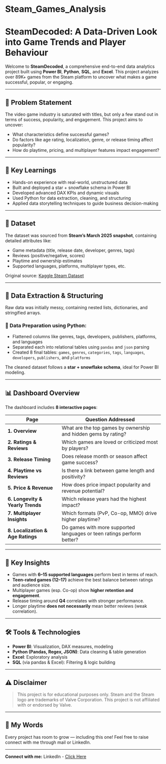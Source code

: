 # Steam_Games_Analysis

# SteamDecoded: A Data-Driven Look into Game Trends and Player Behaviour

Welcome to **SteamDecoded**, a comprehensive end-to-end data analytics project built using **Power BI**, **Python**, **SQL**, and **Excel**. This project analyzes over 89K+ games from the Steam platform to uncover what makes a game successful, popular, or engaging.

---

## 📌 Problem Statement

The video game industry is saturated with titles, but only a few stand out in terms of success, popularity, and engagement. This project aims to uncover:

* What characteristics define successful games?
* Do factors like age rating, localization, genre, or release timing affect popularity?
* How do playtime, pricing, and multiplayer features impact engagement?

---

## 🧠 Key Learnings

* Hands-on experience with real-world, unstructured data
* Built and deployed a star + snowflake schema in Power BI
* Developed advanced DAX KPIs and dynamic visuals
* Used Python for data extraction, cleaning, and structuring
* Applied data storytelling techniques to guide business decision-making

---

## 📂 Dataset

The dataset was sourced from **Steam’s March 2025 snapshot**, containing detailed attributes like:

* Game metadata (title, release date, developer, genres, tags)
* Reviews (positive/negative, scores)
* Playtime and ownership estimates
* Supported languages, platforms, multiplayer types, etc.

Original source: [Kaggle Steam Dataset](https://www.kaggle.com/datasets/artermiloff/steam-games-dataset)

---

## 🔄 Data Extraction & Structuring

Raw data was initially messy, containing nested lists, dictionaries, and stringified arrays.

### 🐍 Data Preparation using Python:

* Flattened columns like genres, tags, developers, publishers, platforms, and languages
* Separated each into relational tables using `pandas` and `json` parsing
* Created 8 final tables: `games`, `genres`, `categories`, `tags`, `languages`, `developers`, `publishers`, and `platforms`

The cleaned dataset follows a **star + snowflake schema**, ideal for Power BI modeling.

---

## 📊 Dashboard Overview

The dashboard includes **8 interactive pages**:

| Page                              | Question Addressed                                                     |
| --------------------------------- | ---------------------------------------------------------------------- |
| **1. Overview**                   | What are the top games by ownership and hidden gems by rating?         |
| **2. Ratings & Reviews**          | Which games are loved or criticized most by players?                   |
| **3. Release Timing**             | Does release month or season affect game success?                      |
| **4. Playtime vs Reviews**        | Is there a link between game length and positivity?                    |
| **5. Price & Revenue**            | How does price impact popularity and revenue potential?                |
| **6. Longevity & Yearly Trends**  | Which release years had the highest impact?                            |
| **7. Multiplayer Insights**       | Which formats (PvP, Co-op, MMO) drive higher playtime?                 |
| **8. Localization & Age Ratings** | Do games with more supported languages or teen ratings perform better? |

---

## 📌 Key Insights

* Games with **6–15 supported languages** perform best in terms of reach.
* **Teen-rated games (12–17)** achieve the best balance between ratings and audience size.
* Multiplayer games (esp. Co-op) show **higher retention and engagement**.
* Release timing around **Q4** correlates with stronger performance.
* Longer playtime **does not necessarily** mean better reviews (weak correlation).

---

## 🛠️ Tools & Technologies

* **Power BI**: Visualization, DAX measures, modeling
* **Python (Pandas, Regex, JSON)**: Data cleaning & table generation
* **Excel**: Exploratory analysis
* **SQL** (via pandas & Excel): Filtering & logic building

---

## ⚠️ Disclaimer

> This project is for educational purposes only. Steam and the Steam logo are trademarks of Valve Corporation. This project is not affiliated with or endorsed by Valve.

---

## 💬 My Words

Every project has room to grow — including this one! Feel free to raise connect with me through mail or LinkedIn.

---

**Connect with me:**
LinkedIn - [Click Here](https://www.linkedin.com/in/aditya-sai-veligatla-783b64342/)
